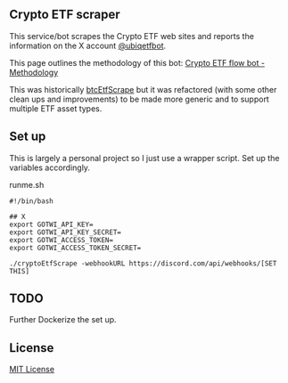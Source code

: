 ## Crypto ETF scraper

This service/bot scrapes the Crypto ETF web sites and reports the information on the X account [@ubiqetfbot](https://twitter.com/ubiqetfbot).

This page outlines the methodology of this bot: [Crypto ETF flow bot - Methodology](https://julianyap.com/pages/2024-03-13-1710370430/)

This was historically [btcEtfScrape](https://github.com/jyap808/btcEtfScrape) but it was refactored (with some other clean ups and improvements) to be made more generic and to support multiple ETF asset types.

## Set up

This is largely a personal project so I just use a wrapper script. Set up the variables accordingly.

runme.sh
```
#!/bin/bash

## X
export GOTWI_API_KEY=
export GOTWI_API_KEY_SECRET=
export GOTWI_ACCESS_TOKEN=
export GOTWI_ACCESS_TOKEN_SECRET=

./cryptoEtfScrape -webhookURL https://discord.com/api/webhooks/[SET THIS]
```

## TODO

Further Dockerize the set up.

## License

[MIT License](LICENSE)
